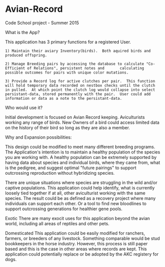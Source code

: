 # Avian-Record
Code School project - Summer 2015

What is the App?

  This application has 3 primary functions for a registered User.
  
    1) Maintain their aviary Inventory(birds).  Both aquired birds and produced offspring.
    
    2) Manage Breeding pairs by accessing the database to calculate "Co-Efficient of Relations", persistent notes and       calculating possible outcomes for pairs with unique color mutations.
    
    3) Provide a Record log for active clutches per pair.  This function will hold temporary data recorded on nestbox checks until the clutch in pulled.  At which point the clutch log would collapse into select persistant-data, stored permanently with the pair.  User could add information or data as a note to the persistant-data.


Who would use it?

  Initial development is focused on Avian Record keeping.  Aviculturists working any range of birds.
  New Owners of a bird could access limited data on the history of their bird so long as they are also a member.



Why and Expansion possibilities:

  This design could be modified to meet many different breeding programs.  The Application's intention is to maintain a healthy population of the species you are working with.  A healthy population can be extremely supported by having data about species and individual birds, where they came from, what is the pedigree, and suggest optimal "future pairings" to support outcrossing reproduction without hybridizing species.
  
  There are unique situations where species are struggling in the wild and/or captive populations.  This application could help identify, what is currently loosely tied together if at all, other aviculturist working with the same species. The result could be as defined as a recovery project where many individuals can support each other.  Or a tool to find new bloodlines to support outcrossing generations for healthier gene pools.
  
  
  Exotic
    There are many exocit uses for this application beyond the avian world, including all areas of reptiles and other pets.
    
  Domesticated
    This application could be easily modified for ranchers, farmers, or breeders of any livestock.  Something comparable would be stud bookkeepers in the horse industry.  However, this process is still paper based and this is the case in other areas where records are kept.  This application could potentially replace or be adopted by the AKC registery for dogs.


